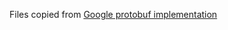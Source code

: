 Files copied from
[Google protobuf implementation](https://github.com/google/protobuf/tree/master/src/google/protobuf)
